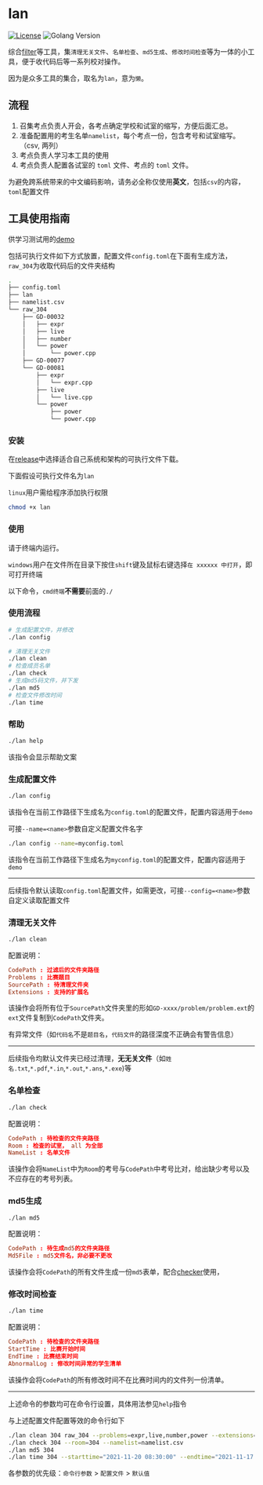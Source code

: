 # lan

[![License](https://img.shields.io/github/license/Lanly109/lan)](LICENSE)
![Golang Version](https://img.shields.io/badge/Golang-1.18.2-blue)

综合[filter](https://github.com/Lanly109/filter-v3)等工具，集`清理无关文件`、`名单检查`、`md5生成`、`修改时间检查`等为一体的小工具，便于收代码后等一系列校对操作。

因为是众多工具的集合，取名为`lan`，意为`懒`。

## 流程

1. 召集考点负责人开会，各考点确定学校和试室的缩写，方便后面汇总。
2. 准备配置用的考生名单`namelist`，每个考点一份，包含考号和试室缩写。（csv, 两列）
3. 考点负责人学习本工具的使用
4. 考点负责人配置各试室的 `toml` 文件、考点的 `toml` 文件。

为避免跨系统带来的中文编码影响，请务必全称仅使用**英文**，包括`csv`的内容，`toml`配置文件

## 工具使用指南

供学习测试用的[demo](https://github.com/Lanly109/lan/releases/download/demo/demo.zip)

包括可执行文件如下方式放置，配置文件`config.toml`在下面有生成方法，`raw_304`为收取代码后的文件夹结构
```bash
.
├── config.toml
├── lan
├── namelist.csv
└── raw_304
    ├── GD-00032
    │   ├── expr
    │   ├── live
    │   ├── number
    │   └── power
    │       └── power.cpp
    ├── GD-00077
    └── GD-00081
        ├── expr
        │   └── expr.cpp
        ├── live
        │   └── live.cpp
        └── power
            ├── power
            └── power.cpp
``` 


### 安装

在[release](https://github.com/Lanly109/lan/releases)中选择适合自己系统和架构的可执行文件下载。

下面假设可执行文件名为`lan`

`linux`用户需给程序添加执行权限
```bash 
chmod +x lan
``` 

### 使用

请于终端内运行。

`windows`用户在文件所在目录下按住`shift`键及鼠标右键选择`在 xxxxxx 中打开`，即可打开终端

以下命令，`cmd终端`**不需要**前面的`./`

### 使用流程
```bash
# 生成配置文件，并修改
./lan config

# 清理无关文件
./lan clean
# 检查成员名单
./lan check
# 生成md5码文件，并下发
./lan md5
# 检查文件修改时间
./lan time
```

### 帮助


```bash 
./lan help
``` 

该指令会显示帮助文案

### 生成配置文件

```bash 
./lan config
``` 

该指令在当前工作路径下生成名为`config.toml`的配置文件，配置内容适用于`demo`

可接`--name=<name>`参数自定义配置文件名字

```bash
./lan config --name=myconfig.toml
``` 

该指令在当前工作路径下生成名为`myconfig.toml`的配置文件，配置内容适用于`demo`

---

后续指令默认读取`config.toml`配置文件，如需更改，可接`--config=<name>`参数自定义读取配置文件

### 清理无关文件

```bash 
./lan clean
``` 

配置说明：

```toml
CodePath : 过滤后的文件夹路径
Problems : 比赛题目
SourcePath : 待清理文件夹
Extensions : 支持的扩展名
``` 

该操作会将所有位于`SourcePath`文件夹里的形如`GD-xxxx/problem/problem.ext`的`ext`文件复制到`CodePath`文件夹。

有异常文件（如`代码名`不是`题目名`，`代码文件`的路径深度不正确会有警告信息）

---

后续指令均默认文件夹已经过清理，**无无关文件**（如`姓名.txt`,`*.pdf`,`*.in`,`*.out`,`*.ans`,`*.exe`)等

### 名单检查

```bash 
./lan check
``` 

配置说明：

```toml
CodePath : 待检查的文件夹路径
Room : 检查的试室， all 为全部
NameList : 名单文件
``` 

该操作会将`NameList`中为`Room`的考号与`CodePath`中考号比对，给出缺少考号以及不应存在的考号列表。

### md5生成

```bash 
./lan md5
``` 

配置说明：

```toml
CodePath : 待生成md5的文件夹路径
Md5File : md5文件名，非必要不更改
``` 

该操作会将`CodePath`的所有文件生成一份`md5`表单，配合[checker](https://github.com/xfoxfu/checker)使用，

### 修改时间检查

```bash 
./lan time
``` 

配置说明：

```toml
CodePath : 待检查的文件夹路径
StartTime : 比赛开始时间
EndTime : 比赛结束时间
AbnormalLog : 修改时间异常的学生清单
``` 

该操作会将`CodePath`的所有修改时间不在比赛时间内的文件列一份清单。
 
---

上述命令的参数均可在命令行设置，具体用法参见`help`指令

与上述配置文件配置等效的命令行如下

```bash
./lan clean 304 raw_304 --problems=expr,live,number,power --extensions=.cpp,.c,.pas
./lan check 304 --room=304 --namelist=namelist.csv
./lan md5 304
./lan time 304 --starttime="2021-11-20 08:30:00" --endtime="2021-11-17 13:00:00"
``` 

各参数的优先级：`命令行参数` > `配置文件` > `默认值`
